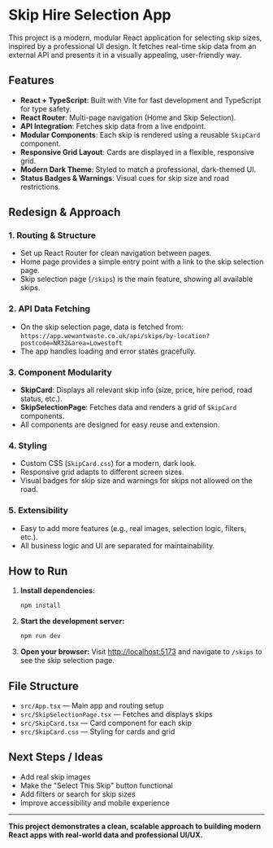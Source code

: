 # Skip Hire Selection App

This project is a modern, modular React application for selecting skip sizes, inspired by a professional UI design. It fetches real-time skip data from an external API and presents it in a visually appealing, user-friendly way.

## Features
- **React + TypeScript**: Built with Vite for fast development and TypeScript for type safety.
- **React Router**: Multi-page navigation (Home and Skip Selection).
- **API Integration**: Fetches skip data from a live endpoint.
- **Modular Components**: Each skip is rendered using a reusable `SkipCard` component.
- **Responsive Grid Layout**: Cards are displayed in a flexible, responsive grid.
- **Modern Dark Theme**: Styled to match a professional, dark-themed UI.
- **Status Badges & Warnings**: Visual cues for skip size and road restrictions.

## Redesign & Approach

### 1. **Routing & Structure**
- Set up React Router for clean navigation between pages.
- Home page provides a simple entry point with a link to the skip selection page.
- Skip selection page (`/skips`) is the main feature, showing all available skips.

### 2. **API Data Fetching**
- On the skip selection page, data is fetched from:
  `https://app.wewantwaste.co.uk/api/skips/by-location?postcode=NR32&area=Lowestoft`
- The app handles loading and error states gracefully.

### 3. **Component Modularity**
- **SkipCard**: Displays all relevant skip info (size, price, hire period, road status, etc.).
- **SkipSelectionPage**: Fetches data and renders a grid of `SkipCard` components.
- All components are designed for easy reuse and extension.

### 4. **Styling**
- Custom CSS (`SkipCard.css`) for a modern, dark look.
- Responsive grid adapts to different screen sizes.
- Visual badges for skip size and warnings for skips not allowed on the road.

### 5. **Extensibility**
- Easy to add more features (e.g., real images, selection logic, filters, etc.).
- All business logic and UI are separated for maintainability.

## How to Run

1. **Install dependencies:**
   ```bash
   npm install
   ```
2. **Start the development server:**
   ```bash
   npm run dev
   ```
3. **Open your browser:**
   Visit [http://localhost:5173](http://localhost:5173) and navigate to `/skips` to see the skip selection page.

## File Structure

- `src/App.tsx` — Main app and routing setup
- `src/SkipSelectionPage.tsx` — Fetches and displays skips
- `src/SkipCard.tsx` — Card component for each skip
- `src/SkipCard.css` — Styling for cards and grid

## Next Steps / Ideas
- Add real skip images
- Make the "Select This Skip" button functional
- Add filters or search for skip sizes
- Improve accessibility and mobile experience

---

**This project demonstrates a clean, scalable approach to building modern React apps with real-world data and professional UI/UX.**
